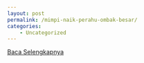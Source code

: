 ```yaml
---
layout: post
permalink: /mimpi-naik-perahu-ombak-besar/
categories:
    - Uncategorized
---
```


[Baca Selengkapnya](/10)